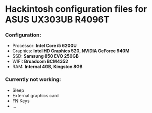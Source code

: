 # Hackintosh configuration files for ASUS UX303UB R4096T

### Configuration:
* Processor: **Intel Core i5 6200U**
* Graphics: **Intel HD Graphics 520, NVIDIA GeForce 940M**
* SSD: **Samsung 850 EVO 250GB**
* WIFI: **Broadcom BCM4352**
* RAM: **Internal 4GB, Kingston 8GB**

### Currently not working:
* Sleep
* External graphics card
* FN Keys
* ...